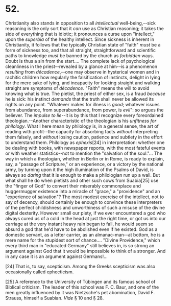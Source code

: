 # 52.

Christianity also stands in opposition to all _intellectual_
well-being,--sick reasoning is the only sort that it _can_ use as
Christian reasoning; it takes the side of everything that is idiotic; it
pronounces a curse upon "intellect," upon the _superbia_ of the healthy
intellect. Since sickness is inherent in Christianity, it follows that
the typically Christian state of "faith" _must_ be a form of sickness
too, and that all straight, straightforward and scientific paths to
knowledge _must_ be banned by the church as _forbidden_ ways. Doubt is
thus a sin from the start.... The complete lack of psychological
cleanliness in the priest--revealed by a glance at him--is a phenomenon
_resulting_ from _décadence_,--one may observe in hysterical women and
in rachitic children how regularly the falsification of instincts,
delight in lying for the mere sake of lying, and incapacity for looking
straight and walking straight are symptoms of _décadence_. "Faith"
means the will to avoid knowing what is true. The pietist, the priest of
either sex, is a fraud _because_ he is sick: his instinct _demands_ that
the truth shall never be allowed its rights on any point. "Whatever
makes for illness is _good_; whatever issues from abundance, from
superabundance, from power, is _evil_": so argues the believer. The
_impulse to lie_--it is by this that I recognize every foreordained
theologian.--Another characteristic of the theologian is his _unfitness
for philology_. What I here mean by philology is, in a general sense,
the art of reading with profit--the capacity for absorbing facts
_without_ interpreting them falsely, and _without_ losing caution,
patience and subtlety in the effort to understand them. Philology as
_ephexis_[24] in interpretation: whether one be dealing with books, with
newspaper reports, with the most fateful events or with weather
statistics--not to mention the "salvation of the soul."... The way in
which a theologian, whether in Berlin or in Rome, is ready to explain,
say, a "passage of Scripture," or an experience, or a victory by the
national army, by turning upon it the high illumination of the Psalms of
David, is always so _daring_ that it is enough to make a philologian run
up a wall. But what shall he do when pietists and other such cows from
Suabia[25] use the "finger of God" to convert their miserably
commonplace and huggermugger existence into a miracle of "grace," a
"providence" and an "experience of salvation"? The most modest exercise
of the intellect, not to say of decency, should certainly be enough to
convince these interpreters of the perfect childishness and unworthiness
of such a misuse of the divine digital dexterity. However small our
piety, if we ever encountered a god who always cured us of a cold in the
head at just the right time, or got us into our carriage at the very
instant heavy rain began to fall, he would seem so absurd a god that
he'd have to be abolished even if he existed. God as a domestic servant,
as a letter carrier, as an almanac-man--at bottom, he is a mere name for
the stupidest sort of chance.... "Divine Providence," which every third
man in "educated Germany" still believes in, is so strong an argument
against God that it would be impossible to think of a stronger. And in
any case it is an argument against Germans!...

[24] That is, to say, scepticism. Among the Greeks scepticism was also
occasionally called ephecticism.

[25] A reference to the University of Tübingen and its famous school of
Biblical criticism. The leader of this school was F. C. Baur, and one of
the men greatly influenced by it was Nietzsche's pet abomination, David
F. Strauss, himself a Suabian. _Vide_ § 10 and § 28.


